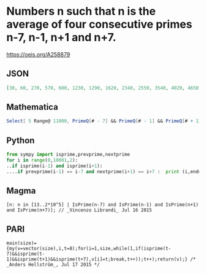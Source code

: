 # Numbers n such that n is the average of four consecutive primes n\-7, n\-1, n\+1 and n\+7\.
https://oeis.org/A258879
## JSON
```JSON
[30, 60, 270, 570, 600, 1230, 1290, 1620, 2340, 2550, 3540, 4020, 4650, 5850, 6270, 6360, 6570, 10860, 11490, 14550, 15270, 17490, 19080, 19380, 19470, 23670, 26730, 29130, 32370, 34260, 41610, 48480, 49200, 49530, 51420, 51480]
```
## Mathematica
```Mathematica
Select[ 5 Range@ 11000, PrimeQ[# - 7] && PrimeQ[# - 1] && PrimeQ[# + 1] && PrimeQ[# + 7] &] (* _Robert G. Wilson v_, Jun 28 2015 *)
```
## Python
```Python
from sympy import isprime,prevprime,nextprime
for i in range(0,10001,2):
..if isprime(i-1) and isprime(i+1):
....if prevprime(i-1) == i-7 and nextprime(i+1) == i+7 :  print (i,end=', ')
```
## Magma
```Magma
[n: n in [13..2*10^5] | IsPrime(n-7) and IsPrime(n-1) and IsPrime(n+1) and IsPrime(n+7)]; // _Vincenzo Librandi_ Jul 16 2015
```
## PARI
```PARI
main(size)={my(v=vector(size),i,t=8);for(i=1,size,while(1,if(isprime(t-7)&&isprime(t-1)&&isprime(t+1)&&isprime(t+7),v[i]=t;break,t++));t++);return(v);} /* _Anders Hellström_, Jul 17 2015 */
```
